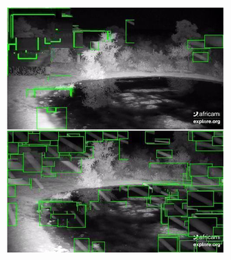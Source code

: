 ![20200613-231636-234641](in/20200613/20200613-231636-234641_0_.jpg)
![20200613-234646-000001](in/20200613/20200613-234646-000001_0_.jpg)
